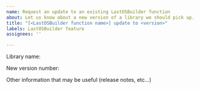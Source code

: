 ```yaml
---
name: Request an update to an existing LastOSBuilder function
about: Let us know about a new version of a library we should pick up.
title: "[<LastOSBuilder function name>] update to <version>"
labels: LastOSBuilder feature
assignees: ''

---
```


Library name:

New version number:

Other information that may be useful (release notes, etc...)
